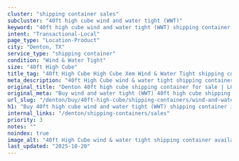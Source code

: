 ```yaml
---
cluster: "shipping container sales"
subcluster: "40ft high cube wind and water tight (WWT)"
keyword: "40ft high cube wind and water tight (WWT) shipping container for sale Denton, TX"
intent: "Transactional-Local"
page_type: "Location-Product"
city: "Denton, TX"
service_type: "shipping container"
condition: "Wind & Water Tight"
size: "40ft High Cube"
title_tag: "40ft High Cube High Cube Xem Wind & Water Tight shipping container Sales in Denton | LC Container"
meta_description: "40ft High Cube wind & water tight shipping container sales in Denton. High cube containers with extra height. Fast delivery, competitive pricing. Serving shipping containers area. Quote ID: YEG. Call (214) 524-4168 for your free quote today."
original_title: "Denton 40ft high cube shipping container for sale | LC"
original_meta: "Buy wind and water tight (WWT) 40ft high cube shipping container sale with local delivery in Denton, TX. LC Container — local Since 2003. Request a fast quote today."
url_slug: "/denton/buy/40ft-high-cube/shipping-containers/wind-and-water-tight-wwt"
h1: "Buy 40ft high cube wind and water tight (WWT) shipping container in Denton"
internal_links: "/denton/shipping-containers/sales"
priority: 3
notes: ""
noindex: true
image_alt: "40ft High Cube wind & water tight shipping container available for delivery in Denton"
last_updated: "2025-10-20"
---
```


<!-- TODO: Add unique city/inventory copy, images, and internal links here. -->

